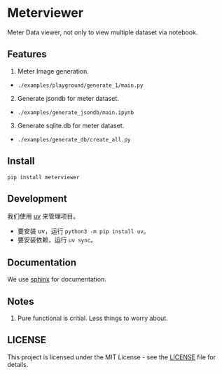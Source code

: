 # Meterviewer

Meter Data viewer, not only to view multiple dataset via notebook.

## Features

1. Meter Image generation.

- `./examples/playground/generate_1/main.py`

2. Generate jsondb for meter dataset.

- `./examples/generate_jsondb/main.ipynb`

3. Generate sqlite.db for meter dataset.

- `./examples/generate_db/create_all.py`

## Install

`pip install meterviewer`

## Development

我们使用 [uv](https://github.com/astral-sh/uv) 来管理项目。

- 要安装 uv，运行 `python3 -m pip install uv`。
- 要安装依赖，运行 `uv sync`。

## Documentation

We use [sphinx](https://www.sphinx-doc.org/en/master/) for documentation.

## Notes

1. Pure functional is critial. Less things to worry about.


## LICENSE

This project is licensed under the MIT License - see the [LICENSE](LICENSE) file for details.